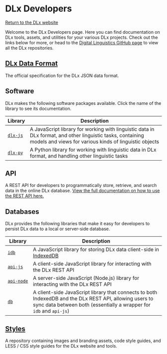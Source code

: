 # DLx Developers
[Return to the DLx website](https://digitallinguistics.io/)

Welcome to the DLx Developers page. Here you can find documentation on DLx tools, assets, and utilities for your various DLx projects. Check out the links below for more, or head to the [Digital Linguistics GitHub page](https://github.com/digitallinguistics) to view all the DLx repositories.

## [DLx Data Format][8]
The official specification for the DLx JSON data format.

## Software
DLx makes the following software packages available. Click the name of the library to see its documentation.

Library       | Description
------------- | -----------
[`dlx‑js`][1] | A JavaScript library for working with linguistic data in DLx format, and other linguistic tasks, containing models and views for various kinds of linguistic objects
[`dlx-py`][2] | A Python library for working with linguistic data in DLx format, and handling other linguistic tasks

## API
A REST API for developers to programmatically store, retrieve, and search data in the online DLx database. [View the full documentation on how to use the REST API here.][7]

## Databases
DLx provides the following libraries that make it easy for developers to persist DLx data to a local or server-side database.

Library             | Description
------------------- | -----------
[`idb`][10]      | A JavaScript library for storing DLx data client-side in [IndexedDB][3]
[`api‑js`][4]   | A client-side JavaScript library for interacting with the DLx REST API
[`api‑node`][5] | A server-side JavaScript (Node.js) library for interacting with the DLx REST API
[`db`][6]       | A client-side JavaScript library that connects to both IndexedDB and the DLx REST API, allowing users to sync data between both (essentially a wrapper for `idb` and `api-js`)

## [Styles][9]
A repository containing images and branding assets, code style guides, and LESS / CSS style guides for the DLx website and tools.

[1]:  http://developer.digitallinguistics.io/dlx-js
[2]:  http://developer.digitallinguistics.io/dlx-py
[3]:  http://developer.mozilla.org/en-US/docs/Web/API/IndexedDB_API
[4]:  http://developer.digitallinguistics.io/api-js
[5]:  http://developer.digitallinguistics.io/api-node
[6]:  http://developer.digitallinguistics.io/db
[7]:  http://developer.digitallinguistics.io/api
[8]:  http://developer.digitallinguistics.io/spec
[9]:  http://developer.digitallinguistics.io/styles
[10]: http://developer.digitallinguistics.io/idb
